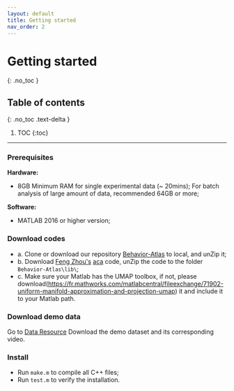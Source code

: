 ```yaml
---
layout: default
title: Getting started
nav_order: 2
---
```


# Getting started
{: .no_toc }

## Table of contents
{: .no_toc .text-delta }

1. TOC
{:toc}

---

### Prerequisites

**Hardware:** 
- 8GB Minimum RAM for single experimental data (~ 20mins); For batch analysis of large amount of data, recommended 64GB or more;

**Software:** 
- MATLAB 2016 or higher version;

### Download codes
- a. Clone or download our repository [Behavior-Atlas](https://github.com/huangkang314/Behavior-Atlas) to local, and unZip it;
- b. Download [Feng Zhou's](http://www.f-zhou.com/) [aca](https://github.com/zhfe99/aca) code, unZip the code to the folder `Behavior-Atlas\lib\`;
- c. Make sure your Matlab has the UMAP toolbox, if not, please download(https://fr.mathworks.com/matlabcentral/fileexchange/71902-uniform-manifold-approximation-and-projection-umap) it and include it to your Matlab path.

### Download demo data
Go to [Data Resource](https://behavioratlas.netlify.app/docs/data-resource/) Download the demo dataset and its corresponding video. 


### Install
- Run `make.m` to compile all C++ files;
- Run `test.m` to verify the installation.






